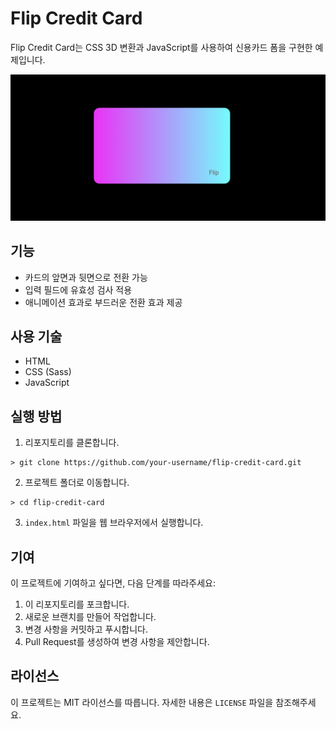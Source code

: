 # Flip Credit Card

Flip Credit Card는 CSS 3D 변환과 JavaScript를 사용하여 신용카드 폼을 구현한 예제입니다.

![Demo](demo.png)

## 기능

- 카드의 앞면과 뒷면으로 전환 가능
- 입력 필드에 유효성 검사 적용
- 애니메이션 효과로 부드러운 전환 효과 제공

## 사용 기술

- HTML
- CSS (Sass)
- JavaScript

## 실행 방법

1. 리포지토리를 클론합니다.
```
> git clone https://github.com/your-username/flip-credit-card.git
```
2. 프로젝트 폴더로 이동합니다.
```
> cd flip-credit-card
```

3. `index.html` 파일을 웹 브라우저에서 실행합니다.


## 기여

이 프로젝트에 기여하고 싶다면, 다음 단계를 따라주세요:

1. 이 리포지토리를 포크합니다.
2. 새로운 브랜치를 만들어 작업합니다.
3. 변경 사항을 커밋하고 푸시합니다.
4. Pull Request를 생성하여 변경 사항을 제안합니다.

## 라이선스

이 프로젝트는 MIT 라이선스를 따릅니다. 자세한 내용은 `LICENSE` 파일을 참조해주세요.
